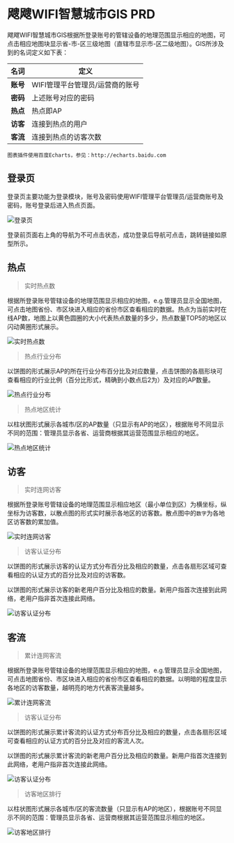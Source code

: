 # 飕飕WIFI智慧城市GIS PRD

飕飕WIFI智慧城市GIS根据所登录账号的管辖设备的地理范围显示相应的地图，可点击相应地图块显示省-市-区三级地图（直辖市显示市-区二级地图）。GIS所涉及到的名词定义如下表：

|名词|定义|
|----|----|
|**账号**|WIFI管理平台管理员/运营商的账号|
|**密码**|上述账号对应的密码|
|**热点**|热点即AP|
|**访客**|连接到热点的用户|
|**客流**|连接到热点的访客次数|

`图表插件使用百度Echarts，参见：http://echarts.baidu.com`

## 登录页

登录页主要功能为登录模块，账号及密码使用WIFI管理平台管理员/运营商账号及密码，账号登录后进入热点页面。

![登录页](https://sosowifi.github.io/gis/images/wiki/login.png)

登录前页面右上角的导航为不可点击状态，成功登录后导航可点击，跳转链接如原型所示。

## 热点

> 实时热点数

根据所登录账号管辖设备的地理范围显示相应的地图，e.g.管理员显示全国地图，可点击地图省份、市区块进入相应的省份市区查看相应的数据。热点为当前实时在线AP数，地图上以黄色圆圈的大小代表热点数量的多少，热点数量TOP5的地区以闪动黄圈形式展示。

![实时热点数](https://sosowifi.github.io/gis/images/wiki/hotspot-realtime.png)

> 热点行业分布

以饼图的形式展示AP的所在行业分布百分比及对应数量，点击饼图的各扇形块可查看相应的行业比例（百分比形式，精确到小数点后2为）及对应的AP数量。

![热点行业分布](https://sosowifi.github.io/gis/images/wiki/hotspot-catalog.png)

> 热点地区统计

以柱状图形式展示各城市/区的AP数量（只显示有AP的地区），根据账号不同显示不同的范围：管理员显示各省、运营商根据其运营范围显示相应的地区。

![热点地区统计](https://sosowifi.github.io/gis/images/wiki/hotspot-area.png)

## 访客

> 实时连网访客

根据所登录账号管辖设备的地理范围显示相应地区（最小单位到区）为横坐标，纵坐标为访客数，以散点图的形式实时展示各地区的访客数。散点图中的`数字`为各地区访客数的累加值。

![实时连网访客](https://sosowifi.github.io/gis/images/wiki/visitor-realtime.png)

> 访客认证分布

以饼图的形式展示访客的认证方式分布百分比及相应的数量，点击各扇形区域可查看相应的认证方式的百分比及对应的访客数。

以饼图的形式展示访客的新老用户百分比及相应的数量。新用户指首次连接到此网络，老用户指非首次连接此网络。

![访客认证分布](https://sosowifi.github.io/gis/images/wiki/visitor-verify.png)

## 客流

> 累计连网客流

根据所登录账号管辖设备的地理范围显示相应的地图，e.g.管理员显示全国地图，可点击地图省份、市区块进入相应的省份市区查看相应的数据。以明暗的程度显示各地区的访客数量，越明亮的地方代表客流量越多。

![累计连网客流](https://sosowifi.github.io/gis/images/wiki/traffic-flow.png)

> 访客认证分布

以饼图的形式展示累计客流的认证方式分布百分比及相应的数量，点击各扇形区域可查看相应的认证方式的百分比及对应的客流人次。

以饼图的形式展示累计客流的新老用户百分比及相应的数量。新用户指首次连接到此网络，老用户指非首次连接此网络。

![访客认证分布](https://sosowifi.github.io/gis/images/wiki/traffic-verify.png)

> 访客地区排行

以柱状图形式展示各城市/区的客流数量（只显示有AP的地区），根据账号不同显示不同的范围：管理员显示各省、运营商根据其运营范围显示相应的地区。

![访客地区排行](https://sosowifi.github.io/gis/images/wiki/traffic-area.png)
